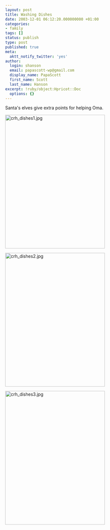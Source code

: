 ```yaml
---
layout: post
title: Washing Dishes
date: 2003-12-01 06:12:20.000000000 +01:00
categories:
- family
tags: []
status: publish
type: post
published: true
meta:
  aktt_notify_twitter: 'yes'
author:
  login: shanson
  email: papascott-wp@gmail.com
  display_name: PapaScott
  first_name: Scott
  last_name: Hanson
excerpt: !ruby/object:Hpricot::Doc
  options: {}
---
```

<p>Santa's elves give extra points for helping Oma.</p>
<p><img alt="crh_dishes1.jpg" src="https://www.papascott.de/wordpress/wp-content/uploads/2003/12/crh_dishes1.jpg" width="320" height="427" border="0" /></p>
<p><img alt="crh_dishes2.jpg" src="https://www.papascott.de/wordpress/wp-content/uploads/2003/12/crh_dishes2.jpg" width="320" height="427" border="0" /></p>
<p><img alt="crh_dishes3.jpg" src="https://www.papascott.de/wordpress/wp-content/uploads/2003/12/crh_dishes3.jpg" width="320" height="427" border="0" /></p>
